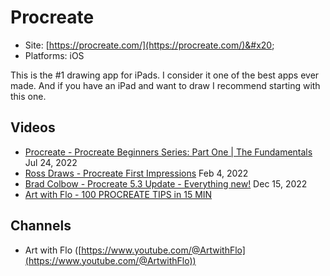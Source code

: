 # Procreate

* Site: [https://procreate.com/](https://procreate.com/)&#x20;
* Platforms: iOS

This is the #1 drawing app for iPads. I consider it one of the best apps ever made. And if you have an iPad and want to draw I recommend starting with this one.

## Videos

* [Procreate - Procreate Beginners Series: Part One | The Fundamentals](https://www.youtube.com/watch?v=Vn8bj0YpZg4) Jul 24, 2022
* [Ross Draws - Procreate First Impressions](https://www.youtube.com/watch?v=0OuLT68JSmY) Feb 4, 2022
* [Brad Colbow - Procreate 5.3 Update - Everything new!](https://www.youtube.com/watch?v=wEWR617wSw4) Dec 15, 2022
* [Art with Flo - 100 PROCREATE TIPS in 15 MIN](https://www.youtube.com/watch?v=AkBfjP02sx0) &#x20;

## Channels

* Art with Flo ([https://www.youtube.com/@ArtwithFlo](https://www.youtube.com/@ArtwithFlo))

